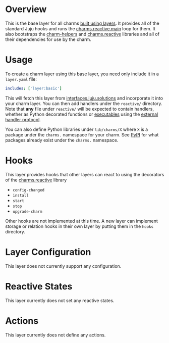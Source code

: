 # Overview

This is the base layer for all charms [built using layers][building].  It
provides all of the standard Juju hooks and runs the
[charms.reactive.main][charms.reactive] loop for them.  It also bootstraps the
[charm-helpers][] and [charms.reactive][] libraries and all of their
dependencies for use by the charm.

# Usage

To create a charm layer using this base layer, you need only include it in
a ``layer.yaml`` file:

```yaml
includes: ['layer:basic']
```

This will fetch this layer from [interfaces.juju.solutions][] and incorporate
it into your charm layer.  You can then add handlers under the ``reactive/``
directory.  Note that **any** file under ``reactive/`` will be expected to
contain handlers, whether as Python decorated functions or [executables][non-python]
using the [external handler protocol][].

You can also define Python libraries under ``lib/charms/X`` where ``X`` is a
package under the ``charms.`` namespace for your charm.  See [PyPI][pypi charms.X]
for what packages already exist under the ``charms.`` namespace.

# Hooks

This layer provides hooks that other layers can react to using the decorators
of the [charms.reactive][] library
* ``config-changed``
* ``install``
* ``start``
* ``stop``
* ``upgrade-charm``

Other hooks are not implemented at this time. A new layer can implement storage
or relation hooks in their own layer by putting them in the ``hooks`` directory.

# Layer Configuration

This layer does not currently support any configuration.


# Reactive States

This layer currently does not set any reactive states.


# Actions

This layer currently does not define any actions.


[building]: https://jujucharms.com/docs/devel/authors-charm-building
[charm-helpers]: https://pythonhosted.org/charmhelpers/
[charms.reactive]: https://pythonhosted.org/charms.reactive/
[interfaces.juju.solutions]: http://interfaces.juju.solutions/
[non-python]: https://pythonhosted.org/charms.reactive/#non-python-reactive-handlers
[external handler protocol]: https://pythonhosted.org/charms.reactive/charms.reactive.bus.html#charms.reactive.bus.ExternalHandler
[pypi charms.X]: https://pypi.python.org/pypi?%3Aaction=search&term=charms.&submit=search

